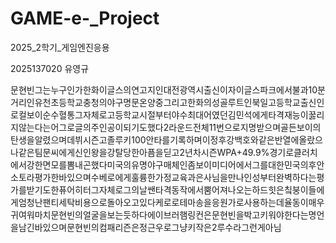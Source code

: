 # GAME-e-\_Project

2025\_2학기\_게임엔진응용



2025137020 유영규



문현빈그는누구인가한화이글스의연고지인대전광역시출신이자이글스파크에서불과10분거리인유천초등학교충청의야구명문온양중그리고한화의성골루트인북일고등학교출신인로컬보이순수혈통그자체로고등학교시절부터야수최대어였던김민석에게타격재능이꿇리지않는다는어그로글의주인공이되기도했다2라운드전체11번으로지명받으며골든보이의탄생을알렸으며데뷔시즌고졸루키100안타를기록하며이정후강백호와같은반열에올랐으나같은팀문씨에게신인왕을강탈당한아픔을딛고2년차시즌WPA+49.9%경기로클러치에서강한면모를뽐내곤했다미국의유명야구매체인좀보이미디어에서그를대한민국의후안소토라평가한바있으며수베로에게훌륭한가정교육과은사님을만나인성부터완벽하다는평가를받기도한퓨어히터그자체로그의날쌘타격동작에서뿜어져나오는하드힛은칰붕이들에게엄청난팬티세탁비용으로돌아오고있다케로로테마송을응원가로사용하는데율동이매우귀여워마치문현빈의얼굴을보는듯하다에이브러햄링컨은문현빈을박고키워야한다는명언을남긴바있으며문현빈의컴패리즌은정근우로그냥키작은2루수라그런게아님


